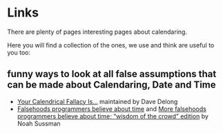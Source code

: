# Links

There are plenty of pages interesting pages about calendaring.

Here you will find a collection of the ones, we use and think are useful to you too:

## funny ways to look at all false assumptions that can be made about Calendaring, Date and Time
- [Your Calendrical Fallacy Is...](http://yourcalendricalfallacyis.com/) maintained by Dave Delong
- [Falsehoods programmers believe about time](http://infiniteundo.com/post/25326999628/falsehoods-programmers-believe-about-time) and [More falsehoods programmers believe about time; “wisdom of the crowd” edition](http://infiniteundo.com/post/25509354022/more-falsehoods-programmers-believe-about-time) by Noah Sussman
